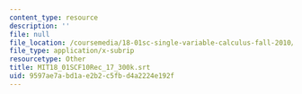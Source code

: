 ```yaml
---
content_type: resource
description: ''
file: null
file_location: /coursemedia/18-01sc-single-variable-calculus-fall-2010/9597ae7abd1ae2b2c5fbd4a2224e192f_MIT18_01SCF10Rec_17_300k.srt
file_type: application/x-subrip
resourcetype: Other
title: MIT18_01SCF10Rec_17_300k.srt
uid: 9597ae7a-bd1a-e2b2-c5fb-d4a2224e192f
---
```

